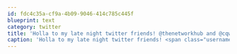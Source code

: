 ```yaml
---
id: fdc4c35a-cf9a-4b09-9046-414c785c445f
blueprint: text
category: twitter
title: 'Holla to my late night twitter friends! @thenetworkhub and @cqwww'
caption: 'Holla to my late night twitter friends! <span class="username username_linked">@<a href="https://twitter.com/thenetworkhub" title="The Network Hub">thenetworkhub</a></span> and <span class="username username_linked">@<a href="https://twitter.com/cqwww" title="Kris Constable">cqwww</a></span>'
---
```

